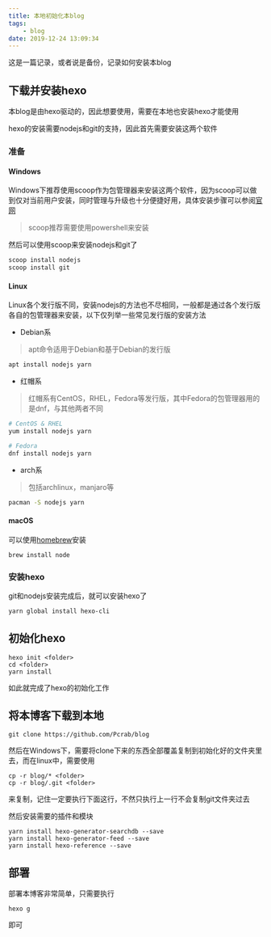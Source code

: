 ```yaml
---
title: 本地初始化本blog
tags: 
	- blog
date: 2019-12-24 13:09:34
---
```


这是一篇记录，或者说是备份，记录如何安装本blog

<!-- more -->

## 下载并安装hexo

本blog是由hexo驱动的，因此想要使用，需要在本地也安装hexo才能使用

hexo的安装需要nodejs和git的支持，因此首先需要安装这两个软件

### 准备

#### Windows

Windows下推荐使用scoop作为包管理器来安装这两个软件，因为scoop可以做到仅对当前用户安装，同时管理与升级也十分便捷好用，具体安装步骤可以参阅[官网](https://scoop.sh/)

> scoop推荐需要使用powershell来安装

然后可以使用scoop来安装nodejs和git了

```powershell
scoop install nodejs
scoop install git
```

#### Linux

Linux各个发行版不同，安装nodejs的方法也不尽相同，一般都是通过各个发行版各自的包管理器来安装，以下仅列举一些常见发行版的安装方法

- Debian系

> apt命令适用于Debian和基于Debian的发行版

```bash
apt install nodejs yarn
```

- 红帽系

> 红帽系有CentOS，RHEL，Fedora等发行版，其中Fedora的包管理器用的是dnf，与其他两者不同

```bash
# CentOS & RHEL
yum install nodejs yarn

# Fedora
dnf install nodejs yarn
```

- arch系

> 包括archlinux，manjaro等

```bash
pacman -S nodejs yarn
```

#### macOS

可以使用[homebrew](https://brew.sh/)安装

```homebrew
brew install node
```

### 安装hexo

git和nodejs安装完成后，就可以安装hexo了

```sh
yarn global install hexo-cli
```

## 初始化hexo

```shell
hexo init <folder>
cd <folder>
yarn install
```

如此就完成了hexo的初始化工作

## 将本博客下载到本地

```shell
git clone https://github.com/Pcrab/blog
```

然后在Windows下，需要将clone下来的东西全部覆盖复制到初始化好的文件夹里去，而在linux中，需要使用

```shell
cp -r blog/* <folder>
cp -r blog/.git <folder>
```

来复制，记住一定要执行下面这行，不然只执行上一行不会复制git文件夹过去

然后安装需要的插件和模块

```shell
yarn install hexo-generator-searchdb --save
yarn install hexo-generator-feed --save
yarn install hexo-reference --save
```

## 部署

部署本博客非常简单，只需要执行

```shell
hexo g
```

即可

